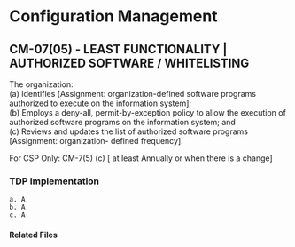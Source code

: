 # Configuration Management
## CM-07(05) - LEAST FUNCTIONALITY | AUTHORIZED SOFTWARE / WHITELISTING 

The organization:  
(a)   Identifies [Assignment: organization-defined software programs authorized to execute on the information system];  
(b)   Employs a deny-all, permit-by-exception policy to allow the execution of authorized software programs on the information system; and  
(c)   Reviews and updates the list of authorized software programs [Assignment: organization- defined frequency].  

For CSP Only: CM-7(5) (c) [ at least Annually or when there is a change]  

### TDP Implementation

	a. A  
	b. A  
	c. A  
	
	
#### Related Files


